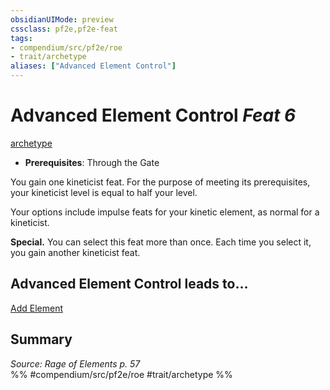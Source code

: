 ```yaml
---
obsidianUIMode: preview
cssclass: pf2e,pf2e-feat
tags:
- compendium/src/pf2e/roe
- trait/archetype
aliases: ["Advanced Element Control"]
---
```

# Advanced Element Control  *Feat 6*  
[archetype](rules/traits/archetype.md "Archetype Feat Trait")  

- **Prerequisites**: Through the Gate

You gain one kineticist feat. For the purpose of meeting its prerequisites, your kineticist level is equal to half your level.

Your options include impulse feats for your kinetic element, as normal for a kineticist.

**Special.** You can select this feat more than once. Each time you select it, you gain another kineticist feat.

## Advanced Element Control leads to...

[Add Element](compendium/feats/add-element-roe.md)

## Summary

*Source: Rage of Elements p. 57*  
%% #compendium/src/pf2e/roe #trait/archetype %%